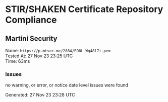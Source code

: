 # STIR/SHAKEN Certificate Repository Compliance

## Martini Security

Name: `https://p.mtsec.me/2884/EO8L_Wq48l7i.pem`\
Tested At: 27 Nov 23 23:25 UTC\
Time: 63ms

### Issues

no warning, or error, or notice date level issues were found

Generated: 27 Nov 23 23:28 UTC